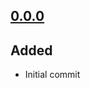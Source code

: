 
## [0.0.0]

## Added
* Initial commit


[0.0.0]: https://github.com/blackcape/keep-a-changelog/releases/tag/v0.0.0
